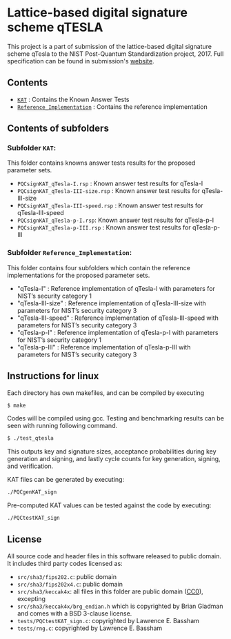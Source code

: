 # Lattice-based digital signature scheme **qTESLA**

This project is a part of submission of the lattice-based digital signature
scheme qTesla to the NIST Post-Quantum Standardization
project, 2017. Full specification can be found in submission's
[website](qtesla.org).

## Contents

- [`KAT`](KAT/)                     : Contains the Known Answer Tests
- [`Reference_Implementation`](Reference_Implementation) : Contains the reference implementation

## Contents of subfolders

### Subfolder `KAT`:
This folder contains knowns answer tests results for the proposed parameter sets.

- `PQCsignKAT_qTesla-I.rsp` : Known answer test results for qTesla-I
- `PQCsignKAT_qTesla-III-size.rsp` : Known answer test results for qTesla-III-size
- `PQCsignKAT_qTesla-III-speed.rsp` : Known answer test results for qTesla-III-speed
- `PQCsignKAT_qTesla-p-I.rsp`: Known answer test results for qTesla-p-I
- `PQCsignKAT_qTesla-p-III.rsp` : Known answer test results for qTesla-p-III

### Subfolder `Reference_Implementation`:
This folder contains four subfolders which contain the reference implementations
for the proposed parameter sets.

- "qTesla-I" : Reference implementation of qTesla-I with parameters for
               NIST’s security category 1
- "qTesla-III-size" : Reference implementation of qTesla-III-size with parameters for
               NIST’s security category 3
- "qTesla-III-speed" : Reference implementation of qTesla-III-speed with parameters for
               NIST’s security category 3
- "qTesla-p-I" : Reference implementation of qTesla-p-I with parameters for
               NIST’s security category 1
- "qTesla-p-III" : Reference implementation of qTesla-p-III with parameters for
               NIST’s security category 3

## Instructions for linux

Each directory has own makefiles, and can be compiled by executing

```sh
$ make
```

Codes will be compiled using gcc. Testing and benchmarking results can be seen
with running following command.

```sh
$ ./test_qtesla
```

This outputs key and signature sizes, acceptance probabilities during key
generation and signing, and lastly cycle counts for key generation, signing,
and verification.


KAT files can be generated by executing:

```sh
./PQCgenKAT_sign
```

Pre-computed KAT values can be tested against the code by executing:

```sh
./PQCtestKAT_sign
```

## License

All source code and header files in this software released to public domain.
It includes third party codes licensed as:

- `src/sha3/fips202.c`: public domain
- `src/sha3/fips202x4.c`: public domain
- `src/sha3/keccak4x`: all files in this folder are public domain  ([CC0](http://creativecommons.org/publicdomain/zero/1.0/)), excepting
- `src/sha3/keccak4x/brg_endian.h` which is copyrighted by Brian Gladman and comes with a BSD 3-clause license.
- `tests/PQCtestKAT_sign.c`: copyrighted by Lawrence E. Bassham 
- `tests/rng.c`: copyrighted by Lawrence E. Bassham

